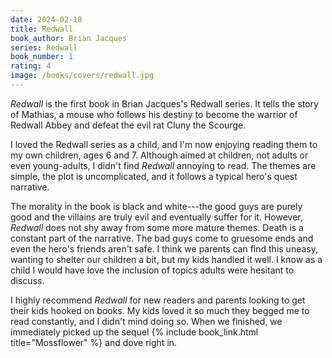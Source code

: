 ```yaml
---
date: 2024-02-18
title: Redwall
book_author: Brian Jacques
series: Redwall
book_number: 1
rating: 4
image: /books/covers/redwall.jpg
---
```


<cite class="book-title">Redwall</cite> is the first book in Brian Jacques's
Redwall series. It tells the story of Mathias, a mouse who follows his destiny
to become the warrior of Redwall Abbey and defeat the evil rat Cluny the
Scourge.

I loved the Redwall series as a child, and I'm now enjoying reading them to my
own children, ages 6 and 7. Although aimed at children, not adults or even
young-adults, I didn't find <cite class="book-title">Redwall</cite> annoying
to read. The themes are simple, the plot is uncomplicated, and it follows a
typical hero's quest narrative.

The morality in the book is black and white---the good guys are purely good
and the villains are truly evil and eventually suffer for it. However, <cite
class="book-title">Redwall</cite> does not shy away from some more mature
themes. Death is a constant part of the narrative. The bad guys come to
gruesome ends and even the hero's friends aren't safe. I think we parents can
find this uneasy, wanting to shelter our children a bit, but my kids handled
it well. I know as a child I would have love the inclusion of topics adults
were hesitant to discuss.

I highly recommend <cite class="book-title">Redwall</cite> for new readers and
parents looking to get their kids hooked on books. My kids loved it so much
they begged me to read constantly, and I didn't mind doing so. When we
finished, we immediately picked up the sequel {% include book_link.html
title="Mossflower" %} and dove right in.
